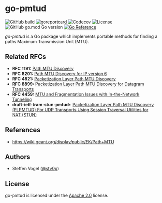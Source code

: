 <!--
SPDX-FileCopyrightText: 2023 Steffen Vogel <post@steffenvogel.de>
SPDX-License-Identifier: Apache-2.0
-->

# go-pmtud

[![GitHub build](https://img.shields.io/github/actions/workflow/status/cunicu/go-pmtud/build.yaml?style=flat-square)](https://github.com/cunicu/go-pmtud/actions)
[![goreportcard](https://goreportcard.com/badge/github.com/cunicu/go-pmtud?style=flat-square)](https://goreportcard.com/report/github.com/cunicu/cugo-pmtudnicu)
[![Codecov](https://img.shields.io/codecov/c/github/cunicu/go-pmtud?token=WWQ6SR16LA&style=flat-square)](https://app.codecov.io/gh/cunicu/go-pmtud)
[![License](https://img.shields.io/github/license/cunicu/go-pmtud?style=flat-square)](https://github.com/cunicu/go-pmtud/blob/master/LICENSE)
![GitHub go.mod Go version](https://img.shields.io/github/go-mod/go-version/cunicu/go-pmtud?style=flat-square)
[![Go Reference](https://pkg.go.dev/badge/github.com/cunicu/go-pmtud.svg)](https://pkg.go.dev/github.com/cunicu/go-pmtud)

_go-pmtud_ is a Go package which implements portable methods for finding a paths Maximum Transmission Unit (MTU).

## Related RFCs

- **RFC 1191:** [Path MTU Discovery][rfc1191]
- **RFC 8201:** [Path MTU Discovery for IP version 6][rfc8201]
- **RFC 4821:** [Packetization Layer Path MTU Discovery][rfc4821]
- **RFC 8899:** [Packetization Layer Path MTU Discovery for Datagram Transports][rfc8899]
- **RFC 4459:** [MTU and Fragmentation Issues with In-the-Network Tunneling][rfc4459]
- **draft-ietf-tram-stun-pmtud:**: [Packetization Layer Path MTU Discovery (PLPMTUD) For UDP Transports Using Session Traversal Utilities for NAT (STUN)][draft-ietf-tram-stun-pmtud]

[rfc4821]: https://www.rfc-editor.org/rfc/rfc4821.html
[rfc8899]: https://www.rfc-editor.org/rfc/rfc8899
[rfc1191]: https://www.rfc-editor.org/rfc/rfc1191
[rfc8201]: https://www.rfc-editor.org/rfc/rfc8201
[rfc4459]: https://www.rfc-editor.org/rfc/rfc4459
[draft-ietf-tram-stun-pmtud]: https://datatracker.ietf.org/doc/html/draft-ietf-tram-stun-pmtud

## References

- https://wiki.geant.org/display/public/EK/Path+MTU

## Authors

-   Steffen Vogel ([@stv0g](https://github.com/stv0g))

## License

go-pmtud is licensed under the [Apache 2.0](./LICENSE) license.

